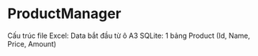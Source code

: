 # ProductManager

Cấu trúc file Excel: Data bắt đầu từ ô A3
SQLite: 1 bảng Product (Id, Name, Price, Amount)
